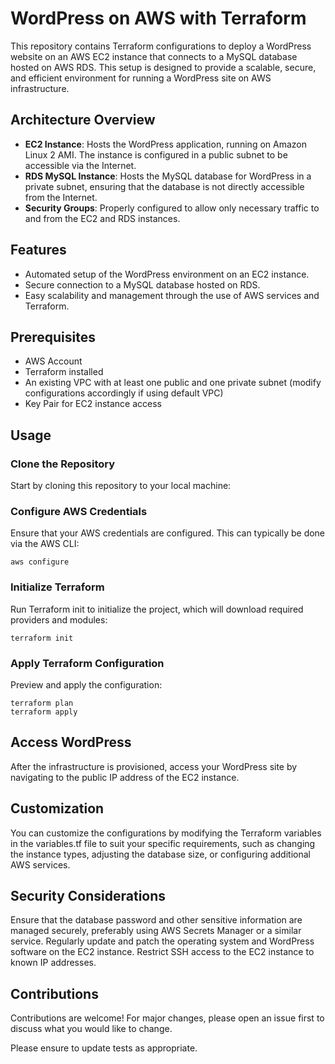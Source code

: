 # WordPress on AWS with Terraform
This repository contains Terraform configurations to deploy a WordPress website on an AWS EC2 instance that connects to a MySQL database hosted on AWS RDS. This setup is designed to provide a scalable, secure, and efficient environment for running a WordPress site on AWS infrastructure.

## Architecture Overview
* **EC2 Instance**: Hosts the WordPress application, running on Amazon Linux 2 AMI. The instance is configured in a public subnet to be accessible via the Internet.
* **RDS MySQL Instance**: Hosts the MySQL database for WordPress in a private subnet, ensuring that the database is not directly accessible from the Internet.
* **Security Groups**: Properly configured to allow only necessary traffic to and from the EC2 and RDS instances.

## Features

* Automated setup of the WordPress environment on an EC2 instance.
* Secure connection to a MySQL database hosted on RDS.
* Easy scalability and management through the use of AWS services and Terraform.

## Prerequisites

* AWS Account
* Terraform installed
* An existing VPC with at least one public and one private subnet (modify configurations accordingly if using default VPC)
* Key Pair for EC2 instance access

## Usage
### Clone the Repository
Start by cloning this repository to your local machine:

### Configure AWS Credentials
Ensure that your AWS credentials are configured. This can typically be done via the AWS CLI:
```
aws configure
```
### Initialize Terraform
Run Terraform init to initialize the project, which will download required providers and modules:
```
terraform init
```
### Apply Terraform Configuration
Preview and apply the configuration:
```
terraform plan
terraform apply
```
## Access WordPress
After the infrastructure is provisioned, access your WordPress site by navigating to the public IP address of the EC2 instance.

## Customization
You can customize the configurations by modifying the Terraform variables in the variables.tf file to suit your specific requirements, such as changing the instance types, adjusting the database size, or configuring additional AWS services.

## Security Considerations
Ensure that the database password and other sensitive information are managed securely, preferably using AWS Secrets Manager or a similar service.
Regularly update and patch the operating system and WordPress software on the EC2 instance.
Restrict SSH access to the EC2 instance to known IP addresses.

## Contributions
Contributions are welcome! For major changes, please open an issue first to discuss what you would like to change.

Please ensure to update tests as appropriate.

